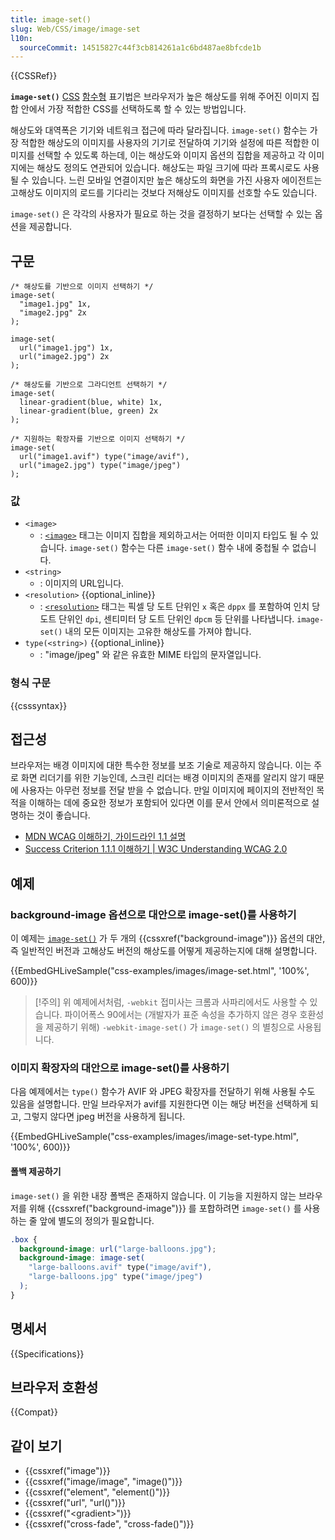 ```yaml
---
title: image-set()
slug: Web/CSS/image/image-set
l10n:
  sourceCommit: 14515827c44f3cb814261a1c6bd487ae8bfcde1b
---
```


{{CSSRef}}

**`image-set()`** [CSS](/ko/docs/Web/CSS) [함수형](/ko/docs/Web/CSS/CSS_Functions) 표기법은 브라우저가 높은 해상도를 위해 주어진 이미지 집합 안에서 가장 적합한 CSS를 선택하도록 할 수 있는 방법입니다.

해상도와 대역폭은 기기와 네트워크 접근에 따라 달라집니다. `image-set()` 함수는 가장 적합한 해상도의 이미지를 사용자의 기기로 전달하여 기기와 설정에 따른 적합한 이미지를 선택할 수 있도록 하는데, 이는 해상도와 이미지 옵션의 집합을 제공하고 각 이미지에는 해상도 정의도 연관되어 있습니다. 해상도는 파일 크기에 따라 프록시로도 사용될 수 있습니다. 느린 모바일 연결이지만 높은 해상도의 화면을 가진 사용자 에이전트는 고해상도 이미지의 로드를 기다리는 것보다 저해상도 이미지를 선호할 수도 있습니다.

`image-set()` 은 각각의 사용자가 필요로 하는 것을 결정하기 보다는 선택할 수 있는 옵션을 제공합니다.

## 구문

```css-nolint
/* 해상도를 기반으로 이미지 선택하기 */
image-set(
  "image1.jpg" 1x,
  "image2.jpg" 2x
);

image-set(
  url("image1.jpg") 1x,
  url("image2.jpg") 2x
);

/* 해상도를 기반으로 그라디언트 선택하기 */
image-set(
  linear-gradient(blue, white) 1x,
  linear-gradient(blue, green) 2x
);

/* 지원하는 확장자를 기반으로 이미지 선택하기 */
image-set(
  url("image1.avif") type("image/avif"),
  url("image2.jpg") type("image/jpeg")
);
```

### 값

- `<image>`
  - : [`<image>`](/ko/docs/Web/CSS/image) 태그는 이미지 집합을 제외하고서는 어떠한 이미지 타입도 될 수 있습니다. `image-set()` 함수는 다른 `image-set()` 함수 내에 중첩될 수 없습니다.
- `<string>`
  - : 이미지의 URL입니다.
- `<resolution>` {{optional_inline}}
  - : [`<resolution>`](/ko/docs/Web/CSS/resolution) 태그는 픽셀 당 도트 단위인 `x` 혹은 `dppx` 를 포함하여 인치 당 도트 단위인 `dpi`, 센티미터 당 도트 단위인 `dpcm` 등 단위를 나타냅니다. `image-set()` 내의 모든 이미지는 고유한 해상도를 가져야 합니다.
- `type(<string>)` {{optional_inline}}
  - : "image/jpeg" 와 같은 유효한 MIME 타입의 문자열입니다.

### 형식 구문

{{csssyntax}}

## 접근성

브라우저는 배경 이미지에 대한 특수한 정보를 보조 기술로 제공하지 않습니다. 이는 주로 화면 리더기를 위한 기능인데, 스크린 리더는 배경 이미지의 존재를 알리지 않기 때문에 사용자는 아무런 정보를 전달 받을 수 없습니다. 만일 이미지에 페이지의 전반적인 목적을 이해하는 데에 중요한 정보가 포함되어 있다면 이를 문서 안에서 의미론적으로 설명하는 것이 좋습니다.

- [MDN WCAG 이해하기, 가이드라인 1.1 설명](/ko/docs/Web/Accessibility/Understanding_WCAG/Perceivable#guideline_1.1_—_providing_text_alternatives_for_non-text_content)
- [Success Criterion 1.1.1 이해하기 | W3C Understanding WCAG 2.0](https://www.w3.org/TR/2016/NOTE-UNDERSTANDING-WCAG20-20161007/text-equiv-all.html)

## 예제

### background-image 옵션으로 대안으로 image-set()를 사용하기

이 예제는 [`image-set()`](https://drafts.csswg.org/css-images-4/#funcdef-image-set) 가 두 개의 {{cssxref("background-image")}} 옵션의 대안, 즉 일반적인 버전과 고해상도 버전의 해상도를 어떻게 제공하는지에 대해 설명합니다.

{{EmbedGHLiveSample("css-examples/images/image-set.html", '100%', 600)}}

> [!주의]
> 위 예제에서처럼, `-webkit` 접미사는 크롬과 사파리에서도 사용할 수 있습니다. 파이어폭스 90에서는 (개발자가 표준 속성을 추가하지 않은 경우 호환성을 제공하기 위해) `-webkit-image-set()` 가 `image-set()` 의 별칭으로 사용됩니다.

### 이미지 확장자의 대안으로 image-set()를 사용하기

다음 예제에서는 `type()` 함수가 AVIF 와 JPEG 확장자를 전달하기 위해 사용될 수도 있음을 설명합니다. 만일 브라우저가 avif를 지원한다면 이는 해당 버전을 선택하게 되고, 그렇지 않다면 jpeg 버전을 사용하게 됩니다.

{{EmbedGHLiveSample("css-examples/images/image-set-type.html", '100%', 600)}}

#### 폴백 제공하기

`image-set()` 을 위한 내장 폴백은 존재하지 않습니다. 이 기능을 지원하지 않는 브라우저를 위해 {{cssxref("background-image")}} 를 포합하려면 `image-set()` 를 사용하는 줄 앞에 별도의 정의가 필요합니다.

```css
.box {
  background-image: url("large-balloons.jpg");
  background-image: image-set(
    "large-balloons.avif" type("image/avif"),
    "large-balloons.jpg" type("image/jpeg")
  );
}
```

## 명세서

{{Specifications}}

## 브라우저 호환성

{{Compat}}

## 같이 보기

- {{cssxref("image")}}
- {{cssxref("image/image", "image()")}}
- {{cssxref("element", "element()")}}
- {{cssxref("url", "url()")}}
- {{cssxref("&lt;gradient&gt;")}}
- {{cssxref("cross-fade", "cross-fade()")}}
